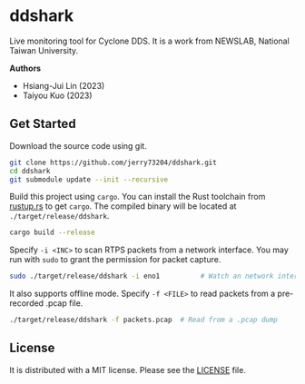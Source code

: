 # ddshark

Live monitoring tool for Cyclone DDS. It is a work from NEWSLAB,
National Taiwan University.

**Authors**

- Hsiang-Jui Lin (2023)
- Taiyou Kuo (2023)


## Get Started

Download the source code using git.

```bash
git clone https://github.com/jerry73204/ddshark.git
cd ddshark
git submodule update --init --recursive
```

Build this project using `cargo`. You can install the Rust toolchain
from [rustup.rs](https://rustup.rs/) to get `cargo`. The compiled
binary will be located at `./target/release/ddshark`.


```sh
cargo build --release
```


Specify `-i <INC>` to scan RTPS packets from a network interface. You
may run with `sudo` to grant the permission for packet capture.

```sh
sudo ./target/release/ddshark -i eno1          # Watch an network interface
```


It also supports offline mode. Specify `-f <FILE>` to read packets
from a pre-recorded .pcap file.

```sh
./target/release/ddshark -f packets.pcap  # Read from a .pcap dump
```


## License

It is distributed with a MIT license. Please see the [LICENSE](LICENSE) file.
